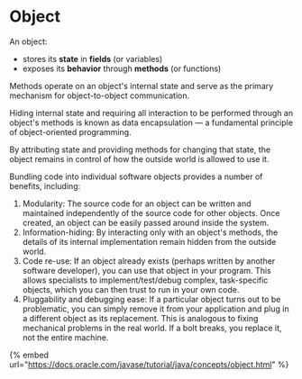 # Object

An object:

* stores its **state** in **fields** \(or variables\)
* exposes its **behavior** through **methods** \(or functions\)

Methods operate on an object's internal state and serve as the primary mechanism for object-to-object communication. 

Hiding internal state and requiring all interaction to be performed through an object's methods is known as data encapsulation — a fundamental principle of object-oriented programming.

By attributing state and providing methods for changing that state, the object remains in control of how the outside world is allowed to use it.

Bundling code into individual software objects provides a number of benefits, including:

1. Modularity: The source code for an object can be written and maintained independently of the source code for other objects. Once created, an object can be easily passed around inside the system.
2. Information-hiding: By interacting only with an object's methods, the details of its internal implementation remain hidden from the outside world.
3. Code re-use: If an object already exists \(perhaps written by another software developer\), you can use that object in your program. This allows specialists to implement/test/debug complex, task-specific objects, which you can then trust to run in your own code.
4. Pluggability and debugging ease: If a particular object turns out to be problematic, you can simply remove it from your application and plug in a different object as its replacement. This is analogous to fixing mechanical problems in the real world. If a bolt breaks, you replace it, not the entire machine.

{% embed url="https://docs.oracle.com/javase/tutorial/java/concepts/object.html" %}

